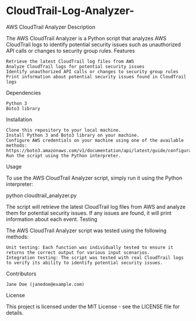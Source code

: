 # CloudTrail-Log-Analyzer-
AWS CloudTrail Analyzer
Description

The AWS CloudTrail Analyzer is a Python script that analyzes AWS CloudTrail logs to identify potential security issues such as unauthorized API calls or changes to security group rules.
Features

    Retrieve the latest CloudTrail log files from AWS
    Analyze CloudTrail logs for potential security issues
    Identify unauthorized API calls or changes to security group rules
    Print information about potential security issues found in CloudTrail logs

Dependencies

    Python 3
    Boto3 library

Installation

    Clone this repository to your local machine.
    Install Python 3 and Boto3 library on your machine.
    Configure AWS credentials on your machine using one of the available methods: https://boto3.amazonaws.com/v1/documentation/api/latest/guide/configuration.html
    Run the script using the Python interpreter.

Usage

To use the AWS CloudTrail Analyzer script, simply run it using the Python interpreter:

python cloudtrail_analyzer.py

The script will retrieve the latest CloudTrail log files from AWS and analyze them for potential security issues. If any issues are found, it will print information about each event.
Testing

The AWS CloudTrail Analyzer script was tested using the following methods:

    Unit testing: Each function was individually tested to ensure it returns the correct output for various input scenarios.
    Integration testing: The script was tested with real CloudTrail logs to verify its ability to identify potential security issues.

Contributors

    Jane Doe (janedoe@example.com)

License

This project is licensed under the MIT License - see the LICENSE file for details.
